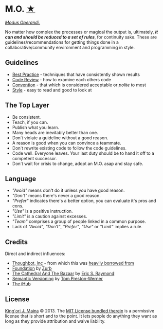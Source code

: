 M.O. [★][6]
===========

[_Modus Operandi._][6]

No matter how complex the processes or magical the output is, ultimately, _**it
can and should be reduced to a set of rules**_, for continuity sake. These are
guidelines/recommendations for getting things done in a collaborative/community
environment and programming in style.

Guidelines
----------

* [Best Practice][12] - techniques that have consistently shown results
* [Code Review][9] -  how to examine each others code
* [Convention][11] - that which is considered acceptable or _polite_ to most
* [Style][13] - easy to read and good to look at


The Top Layer
-------------

* Be consistent.
* Teach, if you can.
* Publish what you learn.
* Many heads are inevitably better than one.
* Don't violate a guideline without a good reason.
* A reason is good when you can convince a teammate.
* Don't rewrite existing code to follow the code guidelines.
* Code well. Everyone leaves. Your last duty should be to hand it off to a competent successor.
* Don't wait for crisis to change, adopt an M.O. asap and stay safe.


Language
--------

* _"Avoid"_ means don't do it unless you have good reason.
* _"Don't"_ means there's never a good reason.
* _"Prefer"_ indicates there's a better option, you can evaluate it's pros and cons.
* _"Use"_ is a positive instruction.
* _"Limit"_ is a caution against excesses.
* _"Team"_ comprises a group of people linked in a common purpose.
* Lack of _"Avoid"_, _"Don't"_, _"Prefer"_, _"Use"_ or _"Limit"_ implies a rule.


Credits
-------

Direct and indirect influences:

* [Thoughbot, Inc][2] - from which this was [heavily borrowed from][3]
* [Foundation][4] by [Zurb][5]
* [The Cathedral And The Bazaar][7] by [Eric S. Raymond][8]
* [Semantic Versioning][15] by [Tom Preston-Werner][16]
* [The iHub][10]


License
-------

[King'ori J. Maina][14] © 2013. The [MIT License bundled therein][1] is a
permissive license that is short and to the point. It lets people do anything
they want as long as they provide attribution and waive liability.


[1]: LICENSE
[2]: http://www.thoughtbot.com/
[3]: https://github.com/thoughtbot/guides
[4]: http://foundation.zurb.com/
[5]: http://www.zurb.com/
[6]: http://kingori.co/blog/2013/09/modus-operandi/
[7]: http://kingori.co/articles/2013/08/cathedral-and-bazaar/
[8]: http://www.catb.org/~esr/
[9]: code-review/README.md
[10]: http://ihub.co.ke/
[11]: convention/README.md
[12]: best-practice/README.md
[13]: style/README.md
[14]: http://kingori.co/
[15]: http://semver.org/
[16]: http://tom.preston-werner.com/
